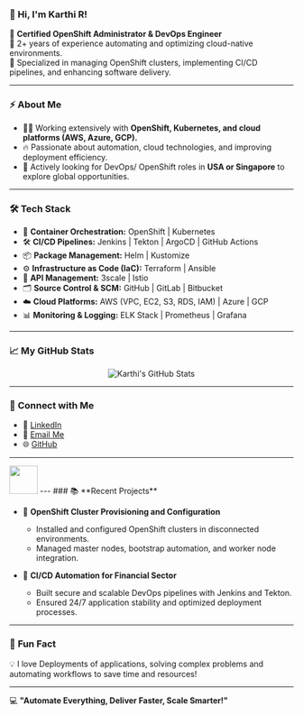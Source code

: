 ### 👋 Hi, I'm Karthi R!

🚀 **Certified OpenShift Administrator & DevOps Engineer**  
🔹 2+ years of experience automating and optimizing cloud-native environments.  
🔹 Specialized in managing OpenShift clusters, implementing CI/CD pipelines, and enhancing software delivery.  

---

### ⚡️ **About Me**

- 🧑‍💻 Working extensively with **OpenShift, Kubernetes, and cloud platforms (AWS, Azure, GCP).**
- 🔥 Passionate about automation, cloud technologies, and improving deployment efficiency.  
- 🤝 Actively looking for DevOps/ OpenShift roles in **USA or Singapore** to explore global opportunities.

---

### 🛠️ **Tech Stack**

- 🎯 **Container Orchestration:** OpenShift | Kubernetes  
- 🛠️ **CI/CD Pipelines:** Jenkins | Tekton | ArgoCD | GitHub Actions  
- 📦 **Package Management:** Helm | Kustomize  
- ⚙️ **Infrastructure as Code (IaC):** Terraform | Ansible  
- 🔐 **API Management:** 3scale | Istio  
- 🗂️ **Source Control & SCM:** GitHub | GitLab | Bitbucket  
- ☁️ **Cloud Platforms:** AWS (VPC, EC2, S3, RDS, IAM) | Azure | GCP  
- 📊 **Monitoring & Logging:** ELK Stack | Prometheus | Grafana  

---

### 📈 **My GitHub Stats**

<p align="center">
  <img src="https://github-readme-stats.vercel.app/api?username=KarthiR98&show_icons=true&theme=radical" alt="Karthi's GitHub Stats" />
</p>

---

### 🔗 **Connect with Me**

- 💼 [LinkedIn](https://www.linkedin.com/in/karthi-r-dev/)  
- 📧 [Email Me](mailto:karthikmails98@gmail.com)  
- 🌐 [GitHub](https://github.com/KarthiR98)  

---
<img src="https://media.giphy.com/media/QyztRQU3eM1gMhCmN3/giphy.gif" width="50" height="50" />
---
### 📚 **Recent Projects**

- 🌟 **OpenShift Cluster Provisioning and Configuration**  
   - Installed and configured OpenShift clusters in disconnected environments.  
   - Managed master nodes, bootstrap automation, and worker node integration.  

- 🌟 **CI/CD Automation for Financial Sector**  
   - Built secure and scalable DevOps pipelines with Jenkins and Tekton.  
   - Ensured 24/7 application stability and optimized deployment processes.

---

### 📝 **Fun Fact**  
💡 I love Deployments of applications, solving complex problems and automating workflows to save time and resources!

---

💻 **"Automate Everything, Deliver Faster, Scale Smarter!"**
